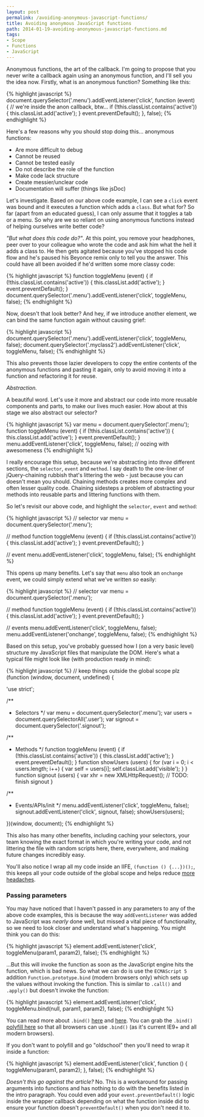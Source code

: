 ```yaml
---
layout: post
permalink: /avoiding-anonymous-javascript-functions/
title: Avoiding anonymous JavaScript functions
path: 2014-01-19-avoiding-anonymous-javascript-functions.md
tags:
- Scope
- Functions
- JavaScript
---
```


Anonymous functions, the art of the callback. I'm going to propose that you never write a callback again using an anonymous function, and I'll sell you the idea now. Firstly, what is an anonymous function? Something like this:

{% highlight javascript %}
document.querySelector('.menu').addEventListener('click', function (event) {
  // we're inside the anon callback, btw...
  if (!this.classList.contains('active')) {
    this.classList.add('active');
  }
  event.preventDefault();
}, false);
{% endhighlight %}

Here's a few reasons why you should stop doing this... anonymous functions:

* Are more difficult to debug
* Cannot be reused
* Cannot be tested easily
* Do not describe the role of the function
* Make code lack structure
* Create messier/unclear code
* Documentation will suffer (things like jsDoc)

Let's investigate. Based on our above code example, I can see a `click` event was bound and it executes a function which adds a `class`. But what for? So far (apart from an educated guess), I can only assume that it toggles a tab or a menu. So why are we so reliant on using anonymous functions instead of helping ourselves write better code?

_"But what does this code do?"_. At this point, you remove your headphones, peer over to your colleague who wrote the code and ask him what the hell it adds a class to. He then gets agitated because you've stopped his code flow and he's paused his Beyonce remix only to tell you the answer. This could have all been avoided if he'd written some more classy code:

{% highlight javascript %}
function toggleMenu (event) {
  if (!this.classList.contains('active')) {
    this.classList.add('active');
  }
  event.preventDefault();
}
document.querySelector('.menu').addEventListener('click', toggleMenu, false);
{% endhighlight %}

Now, doesn't that look better? And hey, if we introduce another element, we can bind the same function again without causing grief:

{% highlight javascript %}
document.querySelector('.menu').addEventListener('click', toggleMenu, false);
document.querySelector('.myclass2').addEventListener('click', toggleMenu, false);
{% endhighlight %}

This also prevents those lazier developers to copy the entire contents of the anonymous functions and pasting it again, only to avoid moving it into a function and refactoring it for reuse.

_Abstraction._

A beautiful word. Let's use it more and abstract our code into more reusable components and parts, to make our lives much easier. How about at this stage we also abstract our selector?

{% highlight javascript %}
var menu = document.querySelector('.menu');
function toggleMenu (event) {
  if (!this.classList.contains('active')) {
    this.classList.add('active');
  }
  event.preventDefault();
}
menu.addEventListener('click', toggleMenu, false); // oozing with awesomeness
{% endhighlight %}

I really encourage this setup, because we're abstracting into _three_ different sections, the `selector`, `event` and `method`. I say death to the one-liner of jQuery-chaining rubbish that's littering the web - just because you can doesn't mean you should. Chaining methods creates more complex and often lesser quality code. Chaining sidesteps a problem of abstracting your methods into reusable parts and littering functions with them.

So let's revisit our above code, and highlight the `selector`, `event` and `method`:

{% highlight javascript %}
// selector
var menu = document.querySelector('.menu');

// method
function toggleMenu (event) {
  if (!this.classList.contains('active')) {
    this.classList.add('active');
  }
  event.preventDefault();
}

// event
menu.addEventListener('click', toggleMenu, false);
{% endhighlight %}

This opens up many benefits. Let's say that `menu` also took an `onchange` event, we could simply extend what we've written _so_ easily:

{% highlight javascript %}
// selector
var menu = document.querySelector('.menu');

// method
function toggleMenu (event) {
  if (!this.classList.contains('active')) {
    this.classList.add('active');
  }
  event.preventDefault();
}

// events
menu.addEventListener('click', toggleMenu, false);
menu.addEventListener('onchange', toggleMenu, false);
{% endhighlight %}

Based on this setup, you've probably guessed how I (on a very basic level) structure my JavaScript files that manipulate the DOM. Here's what a typical file might look like (with production ready in mind):

{% highlight javascript %}
// keep things outside the global scope plz
(function (window, document, undefined) {

  'use strict';

  /**
   * Selectors
   */
  var menu = document.querySelector('.menu');
  var users = document.querySelectorAll('.user');
  var signout = document.querySelector('.signout');

  /**
   * Methods
   */
  function toggleMenu (event) {
    if (!this.classList.contains('active')) {
      this.classList.add('active');
    }
    event.preventDefault();
  }
  function showUsers (users) {
    for (var i = 0; i < users.length; i++) {
      var self = users[i];
      self.classList.add('visible');
    }
  }
  function signout (users) {
    var xhr = new XMLHttpRequest();
    // TODO: finish signout
  }

  /**
   * Events/APIs/init
   */
  menu.addEventListener('click', toggleMenu, false);
  signout.addEventListener('click', signout, false);
  showUsers(users);


})(window, document);
{% endhighlight %}

This also has many other benefits, including caching your selectors, your team knowing the exact format in which you're writing your code, and not littering the file with random scripts here, there, everywhere, and making future changes incredibly easy.

You'll also notice I wrap all my code inside an IIFE, `(function () {...})();`, this keeps all your code outside of the global scope and helps reduce [more headaches](/everything-you-wanted-to-know-about-javascript-scope).

### Passing parameters

You may have noticed that I haven't passed in any parameters to any of the above code examples, this is because the way `addEventListener` was added to JavaScript was _nearly_ done well, but missed a vital piece of functionality, so we need to look closer and understand what's happening. You might think you can do this:

{% highlight javascript %}
element.addEventListener('click', toggleMenu(param1, param2), false);
{% endhighlight %}

...But this will invoke the function as soon as the JavaScript engine hits the function, which is bad news. So what we can do is use the `ECMAScript 5` addition `Function.prototype.bind` (modern browsers only) which sets up the values without invoking the function. This is similar to `.call()` and `.apply()` but doesn't invoke the function:

{% highlight javascript %}
element.addEventListener('click', toggleMenu.bind(null, param1, param2), false);
{% endhighlight %}

You can read more about `.bind()` [here](/everything-you-wanted-to-know-about-javascript-scope) and [here](https://developer.mozilla.org/en-US/docs/Web/JavaScript/Reference/Global_Objects/Function/bind). You can grab the `.bind()` [polyfill here](https://developer.mozilla.org/en-US/docs/Web/JavaScript/Reference/Global_Objects/Function/bind) so that all browsers can use `.bind()` (as it's current IE9+ and all modern browsers).

If you don't want to polyfill and go "oldschool" then you'll need to wrap it inside a function:

{% highlight javascript %}
element.addEventListener('click', function () {
  toggleMenu(param1, param2);
}, false);
{% endhighlight %}

_Doesn't this go against the article?_ No. This is a workaround for passing arguments into functions and has nothing to do with the benefits listed in the intro paragraph. You could even add your `event.preventDefault()` logic inside the wrapper callback depending on what the function inside did to ensure your function doesn't `preventDefault()` when you don't need it to.
